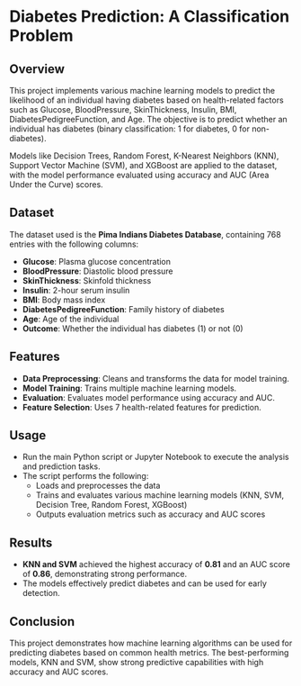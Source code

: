 
# Diabetes Prediction: A Classification Problem

## Overview

This project implements various machine learning models to predict the likelihood of an individual having diabetes based on health-related factors such as Glucose, BloodPressure, SkinThickness, Insulin, BMI, DiabetesPedigreeFunction, and Age. The objective is to predict whether an individual has diabetes (binary classification: 1 for diabetes, 0 for non-diabetes).

Models like Decision Trees, Random Forest, K-Nearest Neighbors (KNN), Support Vector Machine (SVM), and XGBoost are applied to the dataset, with the model performance evaluated using accuracy and AUC (Area Under the Curve) scores.

## Dataset

The dataset used is the **Pima Indians Diabetes Database**, containing 768 entries with the following columns:

- **Glucose**: Plasma glucose concentration
- **BloodPressure**: Diastolic blood pressure
- **SkinThickness**: Skinfold thickness
- **Insulin**: 2-hour serum insulin
- **BMI**: Body mass index
- **DiabetesPedigreeFunction**: Family history of diabetes
- **Age**: Age of the individual
- **Outcome**: Whether the individual has diabetes (1) or not (0)

## Features

- **Data Preprocessing**: Cleans and transforms the data for model training.
- **Model Training**: Trains multiple machine learning models.
- **Evaluation**: Evaluates model performance using accuracy and AUC.
- **Feature Selection**: Uses 7 health-related features for prediction.

## Usage

- Run the main Python script or Jupyter Notebook to execute the analysis and prediction tasks.
- The script performs the following:
  - Loads and preprocesses the data
  - Trains and evaluates various machine learning models (KNN, SVM, Decision Tree, Random Forest, XGBoost)
  - Outputs evaluation metrics such as accuracy and AUC scores

## Results

- **KNN and SVM** achieved the highest accuracy of **0.81** and an AUC score of **0.86**, demonstrating strong performance.
- The models effectively predict diabetes and can be used for early detection.

## Conclusion

This project demonstrates how machine learning algorithms can be used for predicting diabetes based on common health metrics. The best-performing models, KNN and SVM, show strong predictive capabilities with high accuracy and AUC scores.
